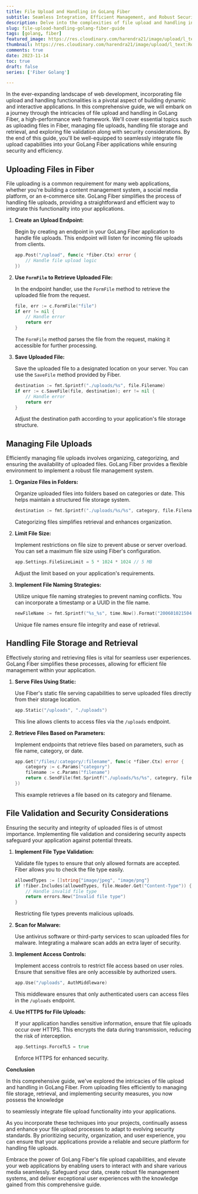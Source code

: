 ```yaml
---
title: File Upload and Handling in GoLang Fiber
subtitle: Seamless Integration, Efficient Management, and Robust Security
description: Delve into the complexities of file upload and handling in GoLang Fiber, a high-performance web framework. Learn the essentials of uploading files, efficient file management, secure storage, and retrieval.
slug: file-upload-handling-golang-fiber-guide
tags: [golang, fiber]
featured_image: https://res.cloudinary.com/harendra21/image/upload/l_text:Roboto_50_bold:File%20Upload%20in%20GoLang%20Fiber,co_rgb:fff/golangwithexample/golang-fiber-course.png
thumbnail: https://res.cloudinary.com/harendra21/image/upload/l_text:Roboto_50_bold:File%20Upload%20in%20GoLang%20Fiber,co_rgb:fff/golangwithexample/golang-fiber-course.png
comments: true
date: 2023-11-14
toc: true
draft: false
series: ['Fiber Golang']

---
```




In the ever-expanding landscape of web development, incorporating file upload and handling functionalities is a pivotal aspect of building dynamic and interactive applications. In this comprehensive guide, we will embark on a journey through the intricacies of file upload and handling in GoLang Fiber, a high-performance web framework. We'll cover essential topics such as uploading files in Fiber, managing file uploads, handling file storage and retrieval, and exploring file validation along with security considerations. By the end of this guide, you'll be well-equipped to seamlessly integrate file upload capabilities into your GoLang Fiber applications while ensuring security and efficiency.

## Uploading Files in Fiber

File uploading is a common requirement for many web applications, whether you're building a content management system, a social media platform, or an e-commerce site. GoLang Fiber simplifies the process of handling file uploads, providing a straightforward and efficient way to integrate this functionality into your applications.

1. **Create an Upload Endpoint:**

   Begin by creating an endpoint in your GoLang Fiber application to handle file uploads. This endpoint will listen for incoming file uploads from clients.

   ```go
   app.Post("/upload", func(c *fiber.Ctx) error {
       // Handle file upload logic
   })
   ```

2. **Use `FormFile` to Retrieve Uploaded File:**

   In the endpoint handler, use the `FormFile` method to retrieve the uploaded file from the request.

   ```go
   file, err := c.FormFile("file")
   if err != nil {
       // Handle error
       return err
   }
   ```

   The `FormFile` method parses the file from the request, making it accessible for further processing.

3. **Save Uploaded File:**

   Save the uploaded file to a designated location on your server. You can use the `SaveFile` method provided by Fiber.

   ```go
   destination := fmt.Sprintf("./uploads/%s", file.Filename)
   if err := c.SaveFile(file, destination); err != nil {
       // Handle error
       return err
   }
   ```

   Adjust the destination path according to your application's file storage structure.

## Managing File Uploads

Efficiently managing file uploads involves organizing, categorizing, and ensuring the availability of uploaded files. GoLang Fiber provides a flexible environment to implement a robust file management system.

1. **Organize Files in Folders:**

   Organize uploaded files into folders based on categories or date. This helps maintain a structured file storage system.

   ```go
   destination := fmt.Sprintf("./uploads/%s/%s", category, file.Filename)
   ```

   Categorizing files simplifies retrieval and enhances organization.

2. **Limit File Size:**

   Implement restrictions on file size to prevent abuse or server overload. You can set a maximum file size using Fiber's configuration.

   ```go
   app.Settings.FileSizeLimit = 5 * 1024 * 1024 // 5 MB
   ```

   Adjust the limit based on your application's requirements.

3. **Implement File Naming Strategies:**

   Utilize unique file naming strategies to prevent naming conflicts. You can incorporate a timestamp or a UUID in the file name.

   ```go
   newFileName := fmt.Sprintf("%s_%s", time.Now().Format("20060102150405"), file.Filename)
   ```

   Unique file names ensure file integrity and ease of retrieval.

## Handling File Storage and Retrieval

Effectively storing and retrieving files is vital for seamless user experiences. GoLang Fiber simplifies these processes, allowing for efficient file management within your application.

1. **Serve Files Using Static:**

   Use Fiber's static file serving capabilities to serve uploaded files directly from their storage location.

   ```go
   app.Static("/uploads", "./uploads")
   ```

   This line allows clients to access files via the `/uploads` endpoint.

2. **Retrieve Files Based on Parameters:**

   Implement endpoints that retrieve files based on parameters, such as file name, category, or date.

   ```go
   app.Get("/files/:category/:filename", func(c *fiber.Ctx) error {
       category := c.Params("category")
       filename := c.Params("filename")
       return c.SendFile(fmt.Sprintf("./uploads/%s/%s", category, filename))
   })
   ```

   This example retrieves a file based on its category and filename.

## File Validation and Security Considerations

Ensuring the security and integrity of uploaded files is of utmost importance. Implementing file validation and considering security aspects safeguard your application against potential threats.

1. **Implement File Type Validation:**

   Validate file types to ensure that only allowed formats are accepted. Fiber allows you to check the file type easily.

   ```go
   allowedTypes := []string{"image/jpeg", "image/png"}
   if !fiber.Includes(allowedTypes, file.Header.Get("Content-Type")) {
       // Handle invalid file type
       return errors.New("Invalid file type")
   }
   ```

   Restricting file types prevents malicious uploads.

2. **Scan for Malware:**

   Use antivirus software or third-party services to scan uploaded files for malware. Integrating a malware scan adds an extra layer of security.

3. **Implement Access Controls:**

   Implement access controls to restrict file access based on user roles. Ensure that sensitive files are only accessible by authorized users.

   ```go
   app.Use("/uploads", AuthMiddleware)
   ```

   This middleware ensures that only authenticated users can access files in the `/uploads` endpoint.

4. **Use HTTPS for File Uploads:**

   If your application handles sensitive information, ensure that file uploads occur over HTTPS. This encrypts the data during transmission, reducing the risk of interception.

   ```go
   app.Settings.ForceTLS = true
   ```

   Enforce HTTPS for enhanced security.

**Conclusion**

In this comprehensive guide, we've explored the intricacies of file upload and handling in GoLang Fiber. From uploading files efficiently to managing file storage, retrieval, and implementing security measures, you now possess the knowledge

 to seamlessly integrate file upload functionality into your applications.

As you incorporate these techniques into your projects, continually assess and enhance your file upload processes to adapt to evolving security standards. By prioritizing security, organization, and user experience, you can ensure that your applications provide a reliable and secure platform for handling file uploads.

Embrace the power of GoLang Fiber's file upload capabilities, and elevate your web applications by enabling users to interact with and share various media seamlessly. Safeguard your data, create robust file management systems, and deliver exceptional user experiences with the knowledge gained from this comprehensive guide.
